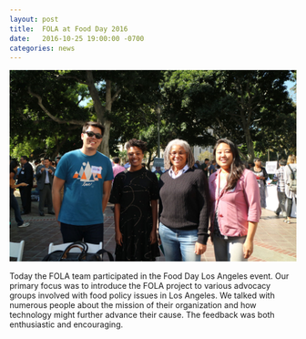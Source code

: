 ```yaml
---
layout: post
title:  FOLA at Food Day 2016
date:   2016-10-25 19:00:00 -0700
categories: news
---
```

![Food Oasis LA team members at Food Day](/assets/images/posts/2016-10-25-food-day.jpg)

Today the FOLA team participated in the Food Day Los Angeles event. Our primary focus was to introduce the FOLA project to various advocacy groups involved with food policy issues in Los Angeles.  We talked with numerous people about the mission of their organization and how technology might further advance their cause.  The feedback was both enthusiastic and encouraging.
